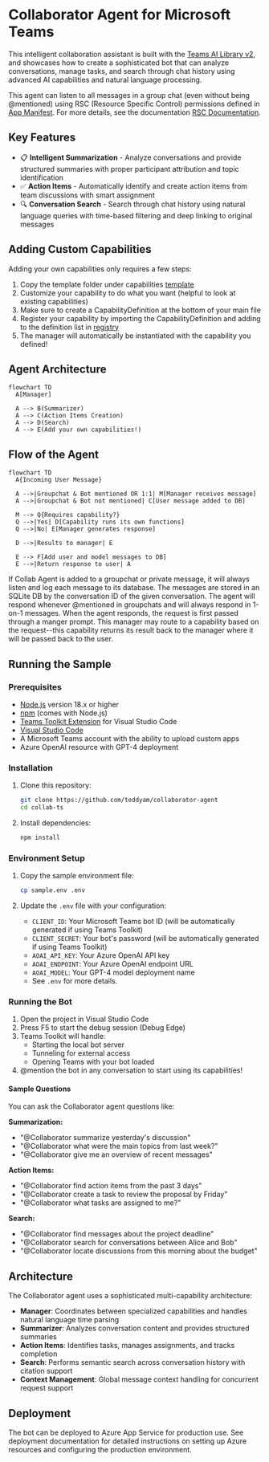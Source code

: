 <!--
---
id: collaborator-agent
title: "Collaborator Agent"
description: "Collaboration agent with advanced conversation analysis and task management capabilities."
longDescription: |
  This sample is built with the Teams AI Library v2, and showcases how to create an intelligent collaboration assistant that can analyze conversations, manage action items, and search through chat history using natural language processing and time-based queries.

featuresList:
  - "📋 Intelligent conversation summarization with participant attribution"
  - "✅ Automatic action item identification and task management"
  - "🔍 Natural language search through conversation history"
  - "⏰ Time-based queries with natural language parsing"
tags:
  - "ai"
  - "collaboration"
  - "conversation-analysis"
  - "task-management"
githubUrl: "https://github.com/microsoft/teams-agent-accelerator-templates/blob/main/js/collaborator-agent"
author: "Microsoft"
language: "TypeScript"
demoYoutubeVideoId: "RuIfcNcBB_8"
---
-->

# Collaborator Agent for Microsoft Teams

This intelligent collaboration assistant is built with the [Teams AI Library v2](https://aka.ms/teamsai-v2), and showcases how to create a sophisticated bot that can analyze conversations, manage tasks, and search through chat history using advanced AI capabilities and natural language processing.

This agent can listen to all messages in a group chat (even without being @mentioned) using RSC (Resource Specific Control) permissions defined in [App Manifest](appPackage/manifest.json). For more details, see the documentation [RSC Documentation](https://staticsint.teams.cdn.office.net/evergreen-assets/safelinks/2/atp-safelinks.html).

## Key Features

- 📋 **Intelligent Summarization** - Analyze conversations and provide structured summaries with proper participant attribution and topic identification
- ✅ **Action Items** - Automatically identify and create action items from team discussions with smart assignment
- 🔍 **Conversation Search** - Search through chat history using natural language queries with time-based filtering and deep linking to original messages

## Adding Custom Capabilities

Adding your own capabilities only requires a few steps:

1. Copy the template folder under capabilities [template](src\capabilities\template\template.ts)
2. Customize your capability to do what you want (helpful to look at existing capabilities)
3. Make sure to create a CapabilityDefinition at the bottom of your main file
4. Register your capability by importing the CapabilityDefinition and adding to the definition list in [registry](src\capabilities\registry.ts)
5. The manager will automatically be instantiated with the capability you defined!

## Agent Architecture

```mermaid
flowchart TD
  A[Manager]

  A --> B(Summarizer)
  A --> C(Action Items Creation)
  A --> D(Search)
  A --> E(Add your own capabilities!)
```

## Flow of the Agent

```mermaid
flowchart TD
  A{Incoming User Message}

  A -->|Groupchat & Bot mentioned OR 1:1| M[Manager receives message]
  A -->|Groupchat & Bot not mentioned| C[User message added to DB]

  M --> Q{Requires capability?}
  Q -->|Yes| D[Capability runs its own functions]
  Q -->|No| E[Manager generates response]

  D -->|Results to manager| E

  E --> F[Add user and model messages to DB]
  E -->|Return response to user| A
```

If Collab Agent is added to a groupchat or private message, it will always listen and log each message to its database. The messages are stored in an SQLite DB by the conversation ID of the given conversation. 
The agent will respond whenever @mentioned in groupchats and will always respond in 1-on-1 messages. When the agent responds, the request is first passed through a manger prompt.
This manager may route to a capability based on the request--this capability returns its result back to the manager where it will be passed back to the user.


## Running the Sample

### Prerequisites

- [Node.js](https://nodejs.org/) version 18.x or higher
- [npm](https://www.npmjs.com/) (comes with Node.js)
- [Teams Toolkit Extension](https://marketplace.visualstudio.com/items?itemName=TeamsDevApp.ms-teams-vscode-extension) for Visual Studio Code
- [Visual Studio Code](https://code.visualstudio.com/)
- A Microsoft Teams account with the ability to upload custom apps
- Azure OpenAI resource with GPT-4 deployment

### Installation

1. Clone this repository:

    ```bash
    git clone https://github.com/teddyam/collaborator-agent
    cd collab-ts
    ```

2. Install dependencies:
    ```bash
    npm install
    ```

### Environment Setup

1. Copy the sample environment file:

    ```bash
    cp sample.env .env
    ```

2. Update the `.env` file with your configuration:
    - `CLIENT_ID`: Your Microsoft Teams bot ID (will be automatically generated if using Teams Toolkit)
    - `CLIENT_SECRET`: Your bot's password (will be automatically generated if using Teams Toolkit)
    - `AOAI_API_KEY`: Your Azure OpenAI API key
    - `AOAI_ENDPOINT`: Your Azure OpenAI endpoint URL
    - `AOAI_MODEL`: Your GPT-4 model deployment name
    - See `.env` for more details.

### Running the Bot

1. Open the project in Visual Studio Code
2. Press F5 to start the debug session (Debug Edge)
3. Teams Toolkit will handle:
    - Starting the local bot server
    - Tunneling for external access
    - Opening Teams with your bot loaded
4. @mention the bot in any conversation to start using its capabilities!

#### Sample Questions

You can ask the Collaborator agent questions like:

**Summarization:**
- "@Collaborator summarize yesterday's discussion"
- "@Collaborator what were the main topics from last week?"
- "@Collaborator give me an overview of recent messages"

**Action Items:**
- "@Collaborator find action items from the past 3 days"
- "@Collaborator create a task to review the proposal by Friday"
- "@Collaborator what tasks are assigned to me?"

**Search:**
- "@Collaborator find messages about the project deadline"
- "@Collaborator search for conversations between Alice and Bob"
- "@Collaborator locate discussions from this morning about the budget"

## Architecture

The Collaborator agent uses a sophisticated multi-capability architecture:

- **Manager**: Coordinates between specialized capabilities and handles natural language time parsing
- **Summarizer**: Analyzes conversation content and provides structured summaries
- **Action Items**: Identifies tasks, manages assignments, and tracks completion
- **Search**: Performs semantic search across conversation history with citation support
- **Context Management**: Global message context handling for concurrent request support

## Deployment

The bot can be deployed to Azure App Service for production use. See deployment documentation for detailed instructions on setting up Azure resources and configuring the production environment.
